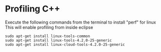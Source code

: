Profiling C++ 
=============

Execute the following commands
from the terminal to install "perf" for linux
This will enable profiling from inside eclipse

	sudo apt-get install linux-tools-common
	sudo apt-get install linux-tools-4.2.0-25-generic
	sudo apt-get install linux-cloud-tools-4.2.0-25-generic
